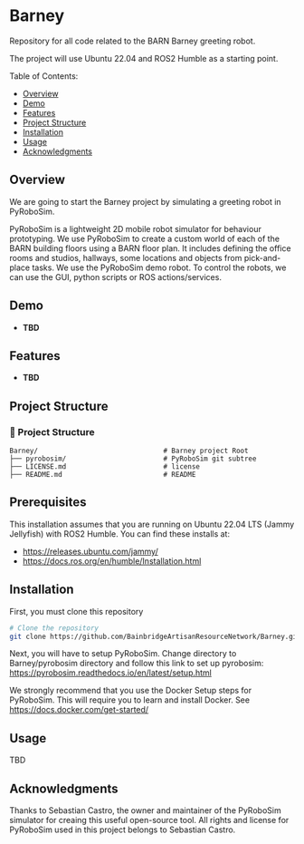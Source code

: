 # Barney
Repository for all code related to the BARN Barney greeting robot.

The project will use Ubuntu 22.04 and ROS2 Humble as a starting point.

Table of Contents:

  - [Overview](#overview)
  - [Demo](#demo)
  - [Features](#features)
  - [Project Structure](#projectstructure)
  - [Installation](#installation)
  - [Usage](#usage)
  - [Acknowledgments](#acknowledgments)

## Overview

We are going to start the Barney project by simulating a greeting robot in PyRoboSim.

PyRoboSim is a lightweight 2D mobile robot simulator for behaviour prototyping. We use PyRoboSim to create a custom world of each of the BARN building floors using a BARN floor plan. It includes defining the office rooms and studios, hallways, some locations and objects from pick-and-place tasks. We use the PyRoboSim demo robot. To control the robots, we can use the GUI, python scripts or ROS actions/services.

## Demo

- **TBD**

## Features

- **TBD**

## Project Structure

### 📁 Project Structure

```plaintext
Barney/                               # Barney project Root
├── pyrobosim/                        # PyRoboSim git subtree
├── LICENSE.md                        # license
├── README.md                         # README

```

## Prerequisites

This installation assumes that you are running on Ubuntu 22.04 LTS (Jammy Jellyfish) with ROS2 Humble. You can find these installs at:

- https://releases.ubuntu.com/jammy/
- https://docs.ros.org/en/humble/Installation.html

## Installation

First, you must clone this repository

```bash
# Clone the repository
git clone https://github.com/BainbridgeArtisanResourceNetwork/Barney.git

```

Next, you will have to setup PyRoboSim. Change directory to Barney/pyrobosim directory and follow this link to set up pyrobosim: https://pyrobosim.readthedocs.io/en/latest/setup.html

We strongly recommend that you use the Docker Setup steps for PyRoboSim. This will require you to learn and install Docker. See https://docs.docker.com/get-started/
  
## Usage

TBD

## Acknowledgments

Thanks to Sebastian Castro, the owner and maintainer of the PyRoboSim simulator for creaing this useful open-source tool. All rights and license for PyRoboSim used in this project belongs to Sebastian Castro.
